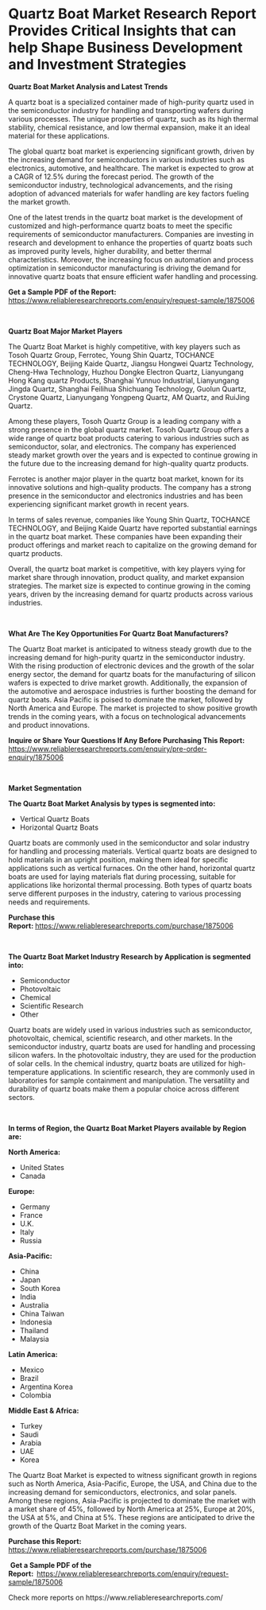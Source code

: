 <p><h1>Quartz Boat Market Research Report Provides Critical Insights that can help Shape Business Development and Investment Strategies</h1></p><p><strong>Quartz Boat Market Analysis and Latest Trends</strong></p>
<p><p>A quartz boat is a specialized container made of high-purity quartz used in the semiconductor industry for handling and transporting wafers during various processes. The unique properties of quartz, such as its high thermal stability, chemical resistance, and low thermal expansion, make it an ideal material for these applications.</p><p>The global quartz boat market is experiencing significant growth, driven by the increasing demand for semiconductors in various industries such as electronics, automotive, and healthcare. The market is expected to grow at a CAGR of 12.5% during the forecast period. The growth of the semiconductor industry, technological advancements, and the rising adoption of advanced materials for wafer handling are key factors fueling the market growth.</p><p>One of the latest trends in the quartz boat market is the development of customized and high-performance quartz boats to meet the specific requirements of semiconductor manufacturers. Companies are investing in research and development to enhance the properties of quartz boats such as improved purity levels, higher durability, and better thermal characteristics. Moreover, the increasing focus on automation and process optimization in semiconductor manufacturing is driving the demand for innovative quartz boats that ensure efficient wafer handling and processing.</p></p>
<p><strong>Get a Sample PDF of the Report:&nbsp;</strong> <a href="https://www.reliableresearchreports.com/enquiry/request-sample/1875006">https://www.reliableresearchreports.com/enquiry/request-sample/1875006</a></p>
<p>&nbsp;</p>
<p><strong>Quartz Boat Major Market Players</strong></p>
<p><p>The Quartz Boat Market is highly competitive, with key players such as Tosoh Quartz Group, Ferrotec, Young Shin Quartz, TOCHANCE TECHNOLOGY, Beijing Kaide Quartz, Jiangsu Hongwei Quartz Technology, Cheng-Hwa Technology, Huzhou Dongke Electron Quartz, Lianyungang Hong Kang quartz Products, Shanghai Yunnuo Industrial, Lianyungang Jingda Quartz, Shanghai Feilihua Shichuang Technology, Guolun Quartz, Crystone Quartz, Lianyungang Yongpeng Quartz, AM Quartz, and RuiJing Quartz.</p><p>Among these players, Tosoh Quartz Group is a leading company with a strong presence in the global quartz market. Tosoh Quartz Group offers a wide range of quartz boat products catering to various industries such as semiconductor, solar, and electronics. The company has experienced steady market growth over the years and is expected to continue growing in the future due to the increasing demand for high-quality quartz products.</p><p>Ferrotec is another major player in the quartz boat market, known for its innovative solutions and high-quality products. The company has a strong presence in the semiconductor and electronics industries and has been experiencing significant market growth in recent years.</p><p>In terms of sales revenue, companies like Young Shin Quartz, TOCHANCE TECHNOLOGY, and Beijing Kaide Quartz have reported substantial earnings in the quartz boat market. These companies have been expanding their product offerings and market reach to capitalize on the growing demand for quartz products.</p><p>Overall, the quartz boat market is competitive, with key players vying for market share through innovation, product quality, and market expansion strategies. The market size is expected to continue growing in the coming years, driven by the increasing demand for quartz products across various industries.</p></p>
<p>&nbsp;</p>
<p><strong>What Are The Key Opportunities For Quartz Boat Manufacturers?</strong></p>
<p><p>The Quartz Boat market is anticipated to witness steady growth due to the increasing demand for high-purity quartz in the semiconductor industry. With the rising production of electronic devices and the growth of the solar energy sector, the demand for quartz boats for the manufacturing of silicon wafers is expected to drive market growth. Additionally, the expansion of the automotive and aerospace industries is further boosting the demand for quartz boats. Asia Pacific is poised to dominate the market, followed by North America and Europe. The market is projected to show positive growth trends in the coming years, with a focus on technological advancements and product innovations.</p></p>
<p><strong>Inquire or Share Your Questions If Any Before Purchasing This Report:</strong> <a href="https://www.reliableresearchreports.com/enquiry/pre-order-enquiry/1875006">https://www.reliableresearchreports.com/enquiry/pre-order-enquiry/1875006</a></p>
<p>&nbsp;</p>
<p><strong>Market Segmentation</strong></p>
<p><strong>The Quartz Boat Market Analysis by types is segmented into:</strong></p>
<p><ul><li>Vertical Quartz Boats</li><li>Horizontal Quartz Boats</li></ul></p>
<p><p>Quartz boats are commonly used in the semiconductor and solar industry for handling and processing materials. Vertical quartz boats are designed to hold materials in an upright position, making them ideal for specific applications such as vertical furnaces. On the other hand, horizontal quartz boats are used for laying materials flat during processing, suitable for applications like horizontal thermal processing. Both types of quartz boats serve different purposes in the industry, catering to various processing needs and requirements.</p></p>
<p><strong>Purchase this Report:&nbsp;</strong><a href="https://www.reliableresearchreports.com/purchase/1875006">https://www.reliableresearchreports.com/purchase/1875006</a></p>
<p>&nbsp;</p>
<p><strong>The Quartz Boat Market Industry Research by Application is segmented into:</strong></p>
<p><ul><li>Semiconductor</li><li>Photovoltaic</li><li>Chemical</li><li>Scientific Research</li><li>Other</li></ul></p>
<p><p>Quartz boats are widely used in various industries such as semiconductor, photovoltaic, chemical, scientific research, and other markets. In the semiconductor industry, quartz boats are used for handling and processing silicon wafers. In the photovoltaic industry, they are used for the production of solar cells. In the chemical industry, quartz boats are utilized for high-temperature applications. In scientific research, they are commonly used in laboratories for sample containment and manipulation. The versatility and durability of quartz boats make them a popular choice across different sectors.</p></p>
<p>&nbsp;</p>
<p><strong>In terms of Region, the Quartz Boat Market Players available by Region are:</strong></p>
<p>
    <p> <strong> North America: </strong>
        <ul>
            <li>United States</li>
            <li>Canada</li>
        </ul>
        </p> 
    <p> <strong> Europe: </strong>
        <ul>
            <li>Germany</li>
            <li>France</li>
            <li>U.K.</li>
            <li>Italy</li>
            <li>Russia</li>
        </ul>
        </p> 
    <p> <strong> Asia-Pacific: </strong>
        <ul>
            <li>China</li>
            <li>Japan</li>
            <li>South Korea</li>
            <li>India</li>
            <li>Australia</li>
            <li>China Taiwan</li>
            <li>Indonesia</li>
            <li>Thailand</li>
            <li>Malaysia</li>
        </ul>
        </p> 
    <p> <strong> Latin America: </strong>
        <ul>
            <li>Mexico</li>
            <li>Brazil</li>
            <li>Argentina Korea</li>
            <li>Colombia</li>
        </ul>
        </p> 
    <p> <strong> Middle East & Africa: </strong>
        <ul>
            <li>Turkey</li>
            <li>Saudi</li>
            <li>Arabia</li>
            <li>UAE</li>
            <li>Korea</li>
        </ul>
    </p>
    </p>
<p><p>The Quartz Boat Market is expected to witness significant growth in regions such as North America, Asia-Pacific, Europe, the USA, and China due to the increasing demand for semiconductors, electronics, and solar panels. Among these regions, Asia-Pacific is projected to dominate the market with a market share of 45%, followed by North America at 25%, Europe at 20%, the USA at 5%, and China at 5%. These regions are anticipated to drive the growth of the Quartz Boat Market in the coming years.</p></p>
<p><strong>Purchase this Report: </strong><a href="https://www.reliableresearchreports.com/purchase/1875006">https://www.reliableresearchreports.com/purchase/1875006</a></p>
<p>&nbsp;<strong>Get a Sample PDF of the Report:&nbsp;&nbsp;</strong><a href="https://www.reliableresearchreports.com/enquiry/request-sample/1875006">https://www.reliableresearchreports.com/enquiry/request-sample/1875006</a></p>
<p><strong></strong></p>
<p>Check more reports on https://www.reliableresearchreports.com/</p>